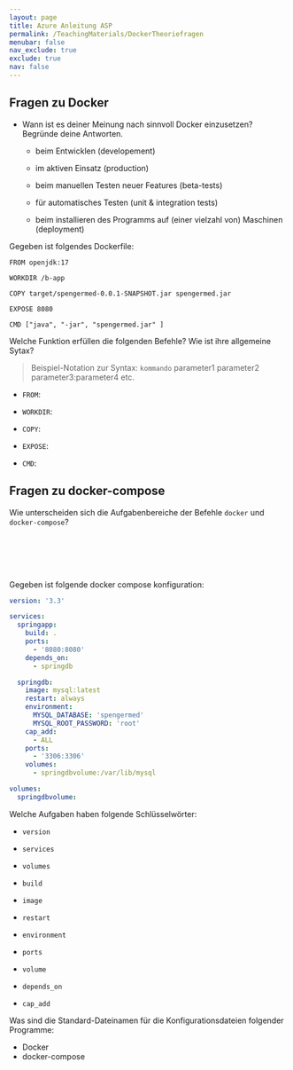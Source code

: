 ```yaml
---
layout: page
title: Azure Anleitung ASP
permalink: /TeachingMaterials/DockerTheoriefragen
menubar: false
nav_exclude: true
exclude: true
nav: false
---
```


## Fragen zu Docker

 - Wann ist es deiner Meinung nach sinnvoll Docker einzusetzen? Begründe deine Antworten.
    - beim Entwicklen (developement)

    - im aktiven Einsatz (production)
    - beim manuellen Testen neuer Features (beta-tests)
    - für automatisches Testen (unit & integration tests)
    - beim installieren des Programms auf (einer vielzahl von) Maschinen (deployment)



Gegeben ist folgendes Dockerfile: 
 ```Docker
FROM openjdk:17

WORKDIR /b-app

COPY target/spengermed-0.0.1-SNAPSHOT.jar spengermed.jar

EXPOSE 8080

CMD ["java", "-jar", "spengermed.jar" ]
 ```

Welche Funktion erfüllen die folgenden Befehle? Wie ist ihre allgemeine Sytax?
> Beispiel-Notation zur Syntax: ``kommando`` parameter1 parameter2 parameter3:parameter4 etc.

- ``FROM``:

- ``WORKDIR``:

- ``COPY``:

- `EXPOSE`:

- ``CMD``:


## Fragen zu docker-compose

Wie unterscheiden sich die Aufgabenbereiche der Befehle `docker` und `docker-compose`?

<br><br><br><br>



Gegeben ist folgende docker compose konfiguration: 

```yaml
version: '3.3'

services:
  springapp:
    build: .
    ports:
      - '8080:8080'
    depends_on:
      - springdb

  springdb:
    image: mysql:latest
    restart: always
    environment:
      MYSQL_DATABASE: 'spengermed'
      MYSQL_ROOT_PASSWORD: 'root'
    cap_add:
      - ALL
    ports:
      - '3306:3306'
    volumes:
      - springdbvolume:/var/lib/mysql

volumes:
  springdbvolume:

```

Welche Aufgaben haben folgende Schlüsselwörter:

- ``version``

- ``services``
- ``volumes``
- ``build``
- ``image``
- ``restart``
- ``environment``
- ``ports``
- ``volume``
- ``depends_on``
- `cap_add`


Was sind die Standard-Dateinamen für die Konfigurationsdateien folgender Programme:

- Docker
- docker-compose
